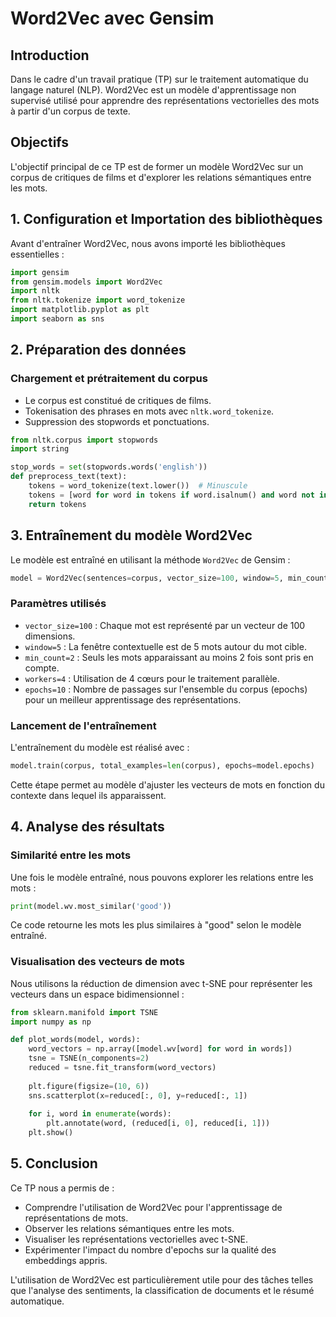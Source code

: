 # Word2Vec avec Gensim

## Introduction
Dans le cadre d'un travail pratique (TP) sur le traitement automatique du langage naturel (NLP). Word2Vec est un modèle d'apprentissage non supervisé utilisé pour apprendre des représentations vectorielles des mots à partir d'un corpus de texte.

## Objectifs
L'objectif principal de ce TP est de former un modèle Word2Vec sur un corpus de critiques de films et d'explorer les relations sémantiques entre les mots.

## 1. Configuration et Importation des bibliothèques
Avant d'entraîner Word2Vec, nous avons importé les bibliothèques essentielles :

```python
import gensim
from gensim.models import Word2Vec
import nltk
from nltk.tokenize import word_tokenize
import matplotlib.pyplot as plt
import seaborn as sns
```

## 2. Préparation des données

### Chargement et prétraitement du corpus
- Le corpus est constitué de critiques de films.
- Tokenisation des phrases en mots avec `nltk.word_tokenize`.
- Suppression des stopwords et ponctuations.

```python
from nltk.corpus import stopwords
import string

stop_words = set(stopwords.words('english'))
def preprocess_text(text):
    tokens = word_tokenize(text.lower())  # Minuscule
    tokens = [word for word in tokens if word.isalnum() and word not in stop_words]  # Nettoyage
    return tokens
```

## 3. Entraînement du modèle Word2Vec
Le modèle est entraîné en utilisant la méthode `Word2Vec` de Gensim :

```python
model = Word2Vec(sentences=corpus, vector_size=100, window=5, min_count=2, workers=4, epochs=10)
```

### Paramètres utilisés
- `vector_size=100` : Chaque mot est représenté par un vecteur de 100 dimensions.
- `window=5` : La fenêtre contextuelle est de 5 mots autour du mot cible.
- `min_count=2` : Seuls les mots apparaissant au moins 2 fois sont pris en compte.
- `workers=4` : Utilisation de 4 cœurs pour le traitement parallèle.
- `epochs=10` : Nombre de passages sur l'ensemble du corpus (epochs) pour un meilleur apprentissage des représentations.

### Lancement de l'entraînement
L'entraînement du modèle est réalisé avec :

```python
model.train(corpus, total_examples=len(corpus), epochs=model.epochs)
```

Cette étape permet au modèle d'ajuster les vecteurs de mots en fonction du contexte dans lequel ils apparaissent.

## 4. Analyse des résultats

### Similarité entre les mots
Une fois le modèle entraîné, nous pouvons explorer les relations entre les mots :

```python
print(model.wv.most_similar('good'))
```

Ce code retourne les mots les plus similaires à "good" selon le modèle entraîné.

### Visualisation des vecteurs de mots
Nous utilisons la réduction de dimension avec t-SNE pour représenter les vecteurs dans un espace bidimensionnel :

```python
from sklearn.manifold import TSNE
import numpy as np

def plot_words(model, words):
    word_vectors = np.array([model.wv[word] for word in words])
    tsne = TSNE(n_components=2)
    reduced = tsne.fit_transform(word_vectors)
    
    plt.figure(figsize=(10, 6))
    sns.scatterplot(x=reduced[:, 0], y=reduced[:, 1])
    
    for i, word in enumerate(words):
        plt.annotate(word, (reduced[i, 0], reduced[i, 1]))
    plt.show()
```

## 5. Conclusion
Ce TP nous a permis de :
- Comprendre l'utilisation de Word2Vec pour l'apprentissage de représentations de mots.
- Observer les relations sémantiques entre les mots.
- Visualiser les représentations vectorielles avec t-SNE.
- Expérimenter l'impact du nombre d'epochs sur la qualité des embeddings appris.

L'utilisation de Word2Vec est particulièrement utile pour des tâches telles que l'analyse des sentiments, la classification de documents et le résumé automatique.